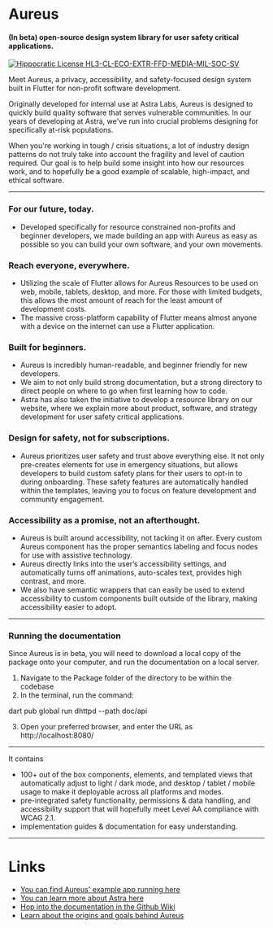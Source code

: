 # Aureus
#### (In beta) open-source design system library for user safety critical applications.

[![Hippocratic License HL3-CL-ECO-EXTR-FFD-MEDIA-MIL-SOC-SV](https://img.shields.io/static/v1?label=Hippocratic%20License&message=HL3-CL-ECO-EXTR-FFD-MEDIA-MIL-SOC-SV&labelColor=5e2751&color=bc8c3d)](https://firstdonoharm.dev/version/3/0/cl-eco-extr-ffd-media-mil-soc-sv.html)

Meet Aureus, a privacy, accessibility, and safety-focused design system built in Flutter for non-profit software development. 

Originally developed for internal use at Astra Labs, Aureus is designed to quickly build quality software that serves vulnerable communities. In our years of developing at Astra, we've run into crucial problems designing for specifically at-risk populations.

When you're working in tough / crisis situations, a lot of industry design patterns do not truly take into account the fragility and level of caution required. Our goal is to help build some insight into how our resources work, and to hopefully be a good example of scalable, high-impact, and ethical software.

---------------------

### For our future, today. 
* Developed specifically for resource constrained non-profits and beginner developers, we made building an app with Aureus as easy as possible so you can build your own software, and your own movements.

### Reach everyone, everywhere. 
* Utilizing the scale of Flutter allows for Aureus Resources to be used on web, mobile, tablets, desktop, and more. For those with limited budgets, this allows the most amount of reach for the least amount of development costs.
* The massive cross-platform capability of Flutter means almost anyone with a device on the internet can use a Flutter application.

### Built for beginners. 
* Aureus is incredibly human-readable, and beginner friendly for new developers.
* We aim to not only build strong documentation, but a strong directory to direct people on where to go when first learning how to code.
* Astra has also taken the initiative to develop a resource library on our website, where we explain more about product, software, and strategy development for user safety critical applications. 

### Design for safety, not for subscriptions.
* Aureus prioritizes user safety and trust above everything else. It not only pre-creates elements for use in emergency situations, but allows developers to build custom safety plans for their users to opt-in to during onboarding. These safety features are automatically handled within the templates, leaving you to focus on feature development and community engagement. 

### Accessibility as a promise, not an afterthought. 
* Aureus is built around accessibility, not tacking it on after. Every custom Aureus component has the proper semantics labeling and focus nodes for use with assistive technology.
* Aureus directly links into the user’s accessibility settings, and automatically turns off animations, auto-scales text, provides high contrast, and more.
* We also have semantic wrappers that can easily be used to extend accessibility to custom components built outside of the library, making accessibility easier to adopt.

---------------------
### Running the documentation
Since Aureus is in beta, you will need to download a local copy of the package onto your computer, and run the documentation on a local server. 

1) Navigate to the Package folder of the directory to be within the codebase 
2) In the terminal, run the command: 

dart pub global run dhttpd --path doc/api

3) Open your preferred browser, and enter the URL as http://localhost:8080/

---------------------

It contains 
* 100+ out of the box components, elements, and templated views that automatically adjust to light / dark mode, and desktop / tablet / mobile usage to make it deployable across all platforms and modes. 
* pre-integrated safety functionality, permissions & data handling, and accessibility support that will hopefully meet Level AA compliance with WCAG 2.1. 
* implementation guides & documentation for easy understanding. 

---------------------



# Links

* [You can find Aureus' example app running here](https://withaureus.org/)
* [You can learn more about Astra here](https://www.withastra.org)
* [Hop into the documentation in the Github Wiki](https://www.withastra.org)
* [Learn about the origins and goals behind Aureus](https://codingiswhyicry.medium.com/on-aureus-creating-a-digital-refuge-1-5-63d14300bf3b)
